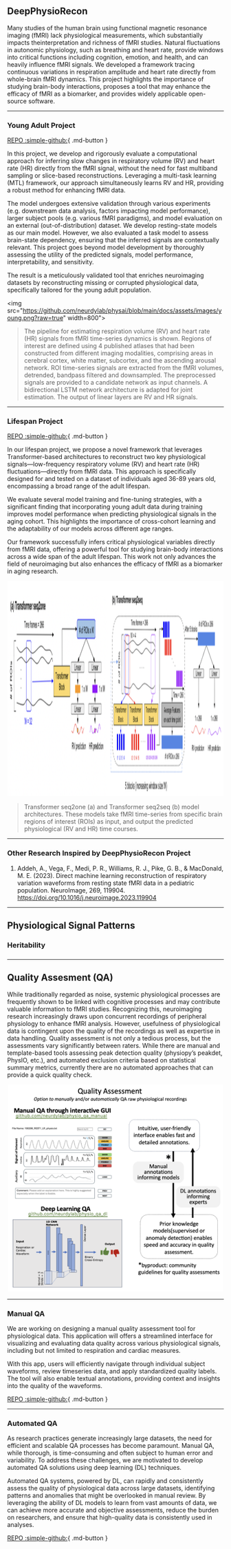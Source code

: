 ## DeepPhysioRecon

Many studies of the human brain using functional magnetic resonance imaging (fMRI) lack physiological measurements, which substantially impacts theinterpretation and richness of fMRI studies. Natural fluctuations in autonomic physiology, such as breathing and heart rate, provide windows into critical functions including cognition, emotion, and health, and can heavily influence fMRI signals. We developed a framework tracing continuous variations in respiration amplitude and heart rate directly from whole-brain fMRI dynamics. This project highlights the importance of studying brain-body interactions, proposes a tool that may enhance the efficacy of fMRI as a biomarker, and provides widely applicable open-source software.

---

### Young Adult Project

[REPO :simple-github:](#){ .md-button }

In this project, we develop and rigorously evaluate a computational approach for inferring slow changes in respiratory volume (RV) and heart rate (HR) directly from the fMRI signal, without the need for fast multiband sampling or slice-based reconstructions. Leveraging a multi-task learning (MTL) framework, our approach simultaneously learns RV and HR, providing a robust method for enhancing fMRI data.

The model undergoes extensive validation through various experiments (e.g. downstream data analysis, factors impacting model performance), larger subject pools (e.g. various fMRI paradigms), and model evaluation on an external (out-of-distribution) dataset. We develop resting-state models as our main model. However, we also evaluated a task model to assess brain-state dependency, ensuring that the inferred signals are contextually relevant. This project goes beyond model development by thoroughly assessing the utility of the predicted signals, model performance, interpretability, and sensitivity.

The result is a meticulously validated tool that enriches neuroimaging datasets by reconstructing missing or corrupted physiological data, specifically tailored for the young adult population.

> <p align="center">
<img src="https://github.com/neurdylab/physai/blob/main/docs/assets/images/young.png?raw=true" width=800">
</p>

> The pipeline for estimating respiration volume (RV) and heart rate
(HR) signals from fMRI time-series dynamics is shown. Regions of interest are defined using 4 published
atlases that had been constructed from different imaging modalities, comprising areas in cerebral cortex,
white matter, subcortex, and the ascending arousal network. ROI time-series signals are extracted from
the fMRI volumes, detrended, bandpass filtered and downsampled. The preprocessed signals are provided
to a candidate network as input channels. A bidirectional LSTM network architecture is adapted for joint
estimation. The output of linear layers are RV and HR signals.

---

### Lifespan Project

[REPO :simple-github:](#){ .md-button }

In our lifespan project, we propose a novel framework that leverages Transformer-based architectures to reconstruct two key physiological signals—low-frequency respiratory volume (RV) and heart rate (HR) fluctuations—directly from fMRI data. This approach is specifically designed for and tested on a dataset of individuals aged 36-89 years old, encompassing a broad range of the adult lifespan.

We evaluate several model training and fine-tuning strategies, with a significant finding that incorporating young adult data during training improves model performance when predicting physiological signals in the aging cohort. This highlights the importance of cross-cohort learning and the adaptability of our models across different age ranges.

Our framework successfully infers critical physiological variables directly from fMRI data, offering a powerful tool for studying brain-body interactions across a wide span of the adult lifespan. This work not only advances the field of neuroimaging but also enhances the efficacy of fMRI as a biomarker in aging research.

> <p align="center">
<img src="https://github.com/neurdylab/physai/blob/main/docs/assets/images/lifespan.png?raw=true" height="500">
</p>

> Transformer seq2one (a) and Transformer seq2seq (b) model architectures. These models take fMRI time-series from specific brain regions of interest (ROIs) as input, and output the predicted physiological (RV and HR) time courses.

---

### Other Research Inspired by DeepPhysioRecon Project
1. Addeh, A., Vega, F., Medi, P. R., Williams, R. J., Pike, G. B., & MacDonald, M. E. (2023). Direct machine learning reconstruction of respiratory variation waveforms from resting state fMRI data in a pediatric population. NeuroImage, 269, 119904. https://doi.org/10.1016/j.neuroimage.2023.119904


---
## Physiological Signal Patterns
<PLACE HOLDER>

### Heritability

### 

---
## Quality Assesment (QA)

While traditionally regarded as noise, systemic physiological processes are frequently shown to be linked with cognitive processes and may contribute valuable information to fMRI studies. Recognizing this, neuroimaging research increasingly draws upon concurrent recordings of peripheral physiology to enhance fMRI analysis. However, usefulness of physiological data is contingent upon the quality of the recordings as well as expertise in data handling. Quality assessment is not only a tedious process, but the assessments vary significantly between raters. While there are manual and template-based tools assessing peak detection quality (physiopy’s peakdet, PhysIO, etc.), and automated exclusion criteria based on statistical summary metrics, currently there are no automated approaches that can provide a quick quality check.

<p align="center">
<img src="https://github.com/neurdylab/physai/blob/main/docs/assets/images/qa.png?raw=true" width="500">
</p>

---

### Manual QA

We are working on designing a manual quality assessment tool for physiological data. This application will offers a streamlined interface for visualizing and evaluating data quality across various physiological signals, including but not limited to respiration and cardiac measures. 

With this app, users will efficiently navigate through individual subject waveforms, review timeseries data, and apply standardized quality labels. The tool will also enable textual annotations, providing context and insights into the quality of the waveforms.

[REPO :simple-github:](https://github.com/neurdylab/physio_QA_manual){ .md-button }

---

### Automated QA

As research practices generate increasingly large datasets, the need for efficient and scalable QA processes has become paramount. Manual QA, while thorough, is time-consuming and often subject to human error and variability. To address these challenges, we are motivated to develop automated QA solutions using deep learning (DL) techniques.

Automated QA systems, powered by DL, can rapidly and consistently assess the quality of physiological data across large datasets, identifying patterns and anomalies that might be overlooked in manual review. By leveraging the ability of DL models to learn from vast amounts of data, we can achieve more accurate and objective assessments, reduce the burden on researchers, and ensure that high-quality data is consistently used in analyses.

[REPO :simple-github:](https://github.com/neurdylab/physio_QA_dll){ .md-button }